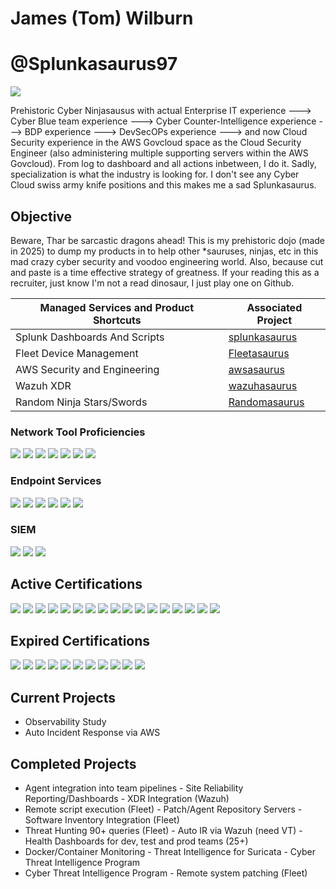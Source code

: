 # James (Tom) Wilburn
# @Splunkasaurus97
<a href="https://www.linkedin.com/in/james-wilburn-26770667/"><img src="https://img.shields.io/badge/-LinkedIn-0072b1?&style=for-the-badge&logo=linkedin&logoColor=white" /></a>

Prehistoric Cyber Ninjasausus with actual Enterprise IT experience ---> Cyber Blue team experience ---> Cyber Counter-Intelligence experience ---> BDP experience ---> DevSecOPs experience ---> and now Cloud Security experience in the AWS Govcloud space as the Cloud Security Engineer (also administering multiple supporting servers within the AWS Govcloud). From log to dashboard and all actions inbetween, I do it. Sadly, specialization is what the industry is looking for. I don't see any Cyber Cloud swiss army knife positions and this makes me a sad Splunkasaurus. 

## Objective
Beware, Thar be sarcastic dragons ahead! This is my prehistoric dojo (made in 2025) to dump my products in to help other *sauruses, ninjas, etc in this mad crazy cyber security and voodoo engineering world. Also, because cut and paste is a time effective strategy of greatness. If your reading this as a recruiter, just know I'm not a read dinosaur, I just play one on Github. 

| Managed Services and Product Shortcuts        | Associated Project         |
|-----------------------------------------------|----------------------------|
| Splunk Dashboards And Scripts                 | <a href="https://github.com/splunkasaurus97/splunkasaurus">splunkasaurus</a> |
| Fleet Device Management                       | <a href="https://github.com/splunkasaurus97/fleetasaurus">Fleetasaurus</a> |
| AWS Security and Engineering                  | <a href="https://github.com/splunkasaurus97/awsasaurus">awsasaurus</a> |
| Wazuh XDR                                     | <a href="https://github.com/splunkasaurus97/wazuhasaurus">wazuhasaurus</a> |
| Random Ninja Stars/Swords                     | <a href="https://github.com/splunkasaurus97/Randomasaurus">Randomasaurus</a> |

### Network Tool Proficiencies
<div>
    <img src="https://img.shields.io/badge/-NMap-9DDEF3?&style=for-the-badge&logo=Wireshark&logoColor=white" />
    <img src="https://img.shields.io/badge/-Wireshark-4F95C2?&style=for-the-badge&logo=Wireshark&logoColor=white" />
    <img src="https://img.shields.io/badge/-Suricata-CC3C27?&style=for-the-badge&logo=Suricata&logoColor=white" />
    <img src="https://img.shields.io/badge/-Zeek-5CACE3?&style=for-the-badge&logo=Zeek&logoColor=white" />
    <img src="https://img.shields.io/badge/-Fortigate-E50C12?&style=for-the-badge&logo=Fortigate&logoColor=white" />
    <img src="https://img.shields.io/badge/-Palo_Alto-E75E36?&style=for-the-badge&logo=Palo_Alto&logoColor=white" />
    <img src="https://img.shields.io/badge/-Cisco-1D3F44?&style=for-the-badge&logo=Cisco&logoColor=white" />
     </div>
     
### Endpoint Services
<div>
    <img src="https://img.shields.io/badge/-Fleet_Device_Management-3E4771?&style=for-the-badge&logo=FleetDM&logoColor=white" />
    <img src="https://img.shields.io/badge/-Wazuh-5690FA?&style=for-the-badge&logo=Wazuh&logoColor=white" />
    <img src="https://img.shields.io/badge/-Nessus-485A68?&style=for-the-badge&logo=Nessus&logoColor=white" />
    <img src="https://img.shields.io/badge/-CloudWatch-EC9D18?&style=for-the-badge&logo=CloudWatch&logoColor=white" />   
    <img src="https://img.shields.io/badge/-Tetragon-F0C227?&style=for-the-badge&logo=Tetragon&logoColor=white" />   
    <img src="https://img.shields.io/badge/-Velociraptor-4DAD17?&style=for-the-badge&logo=Velociraptor&logoColor=white" />
</div>

### SIEM
<div>
    <img src="https://img.shields.io/badge/-Splunk-6BA93F?&style=for-the-badge&logo=Splunk&logoColor=white" />
    <img src="https://img.shields.io/badge/-AWS_SIEM-EC9D18?&style=for-the-badge&logo=AWS_SIEM&logoColor=white" />
    <img src="https://img.shields.io/badge/-Wazuh-5690FA?&style=for-the-badge&logo=Wazuh&logoColor=white" />
</div>

## Active Certifications
<div>
<img src="https://img.shields.io/badge/-CISSP-468145?&style=for-the-badge&logo=ISC2&logoColor=white" />
<img src="https://img.shields.io/badge/-CISM-6CB243?&style=for-the-badge&logo=ISACA&logoColor=white" />
<img src="https://img.shields.io/badge/-GSNA-A8933D?&style=for-the-badge&logo=GIAC&logoColor=white" />
<img src="https://img.shields.io/badge/-Associate_C|CISO-E51F24?&style=for-the-badge&logo=EC-COUNCIL&logoColor=white" />
<img src="https://img.shields.io/badge/-CTIA-E51F24?&style=for-the-badge&logo=EC-COUNCIL&logoColor=white" />
<img src="https://img.shields.io/badge/-CEH-E51F24?&style=for-the-badge&logo=EC-COUNCIL&logoColor=white" />
<img src="https://img.shields.io/badge/-CTIA-E51F24?&style=for-the-badge&logo=EC-COUNCIL&logoColor=white" />
<img src="https://img.shields.io/badge/-AWS_PRACTITIONER-EC9D18?&style=for-the-badge&logo=AWS&logoColor=white" />
<img src="https://img.shields.io/badge/-AWS_AI_PRACTITIONER-EC9D18?&style=for-the-badge&logo=AWS&logoColor=white" />
<img src="https://img.shields.io/badge/-AWS_SOLUTIONS_ARCHITECT-EC9D18?&style=for-the-badge&logo=AWS&logoColor=white" />
<img src="https://img.shields.io/badge/-AWS_SECURITY-EC9D18?&style=for-the-badge&logo=AWS&logoColor=white" />
<img src="https://img.shields.io/badge/-USER-6BA93F?&style=for-the-badge&logo=SPLUNK&logoColor=white" />
<img src="https://img.shields.io/badge/-POWER_USER-6BA93F?&style=for-the-badge&logo=SPLUNK&logoColor=white" />
<img src="https://img.shields.io/badge/-ENTERPRISE_ADMIN-6BA93F?&style=for-the-badge&logo=SPLUNK&logoColor=white" />
<img src="https://img.shields.io/badge/-CYBERSECURITY_DEFENSE_ANALYST-6BA93F?&style=for-the-badge&logo=SPLUNK&logoColor=white" />
<img src="https://img.shields.io/badge/-S+-E22E2F?&style=for-the-badge&logo=CompTIA&logoColor=white" />
<img src="https://img.shields.io/badge/-L+-E22E2F?&style=for-the-badge&logo=CompTIA&logoColor=white" />
</div>

## Expired Certifications
<div>
<img src="https://img.shields.io/badge/-GCIA-A8933D?&style=for-the-badge&logo=GIAC&logoColor=white" />
<img src="https://img.shields.io/badge/-GPEN-A8933D?&style=for-the-badge&logo=GIAC&logoColor=white" />
<img src="https://img.shields.io/badge/-GSNA-A8933D?&style=for-the-badge&logo=GIAC&logoColor=white" />
<img src="https://img.shields.io/badge/-GCWN-A8933D?&style=for-the-badge&logo=GIAC&logoColor=white" />
<img src="https://img.shields.io/badge/-GCIH-A8933D?&style=for-the-badge&logo=GIAC&logoColor=white" />
<img src="https://img.shields.io/badge/-GSEC-A8933D?&style=for-the-badge&logo=GIAC&logoColor=white" />
<img src="https://img.shields.io/badge/-CCNP_Switch-1D3F44?&style=for-the-badge&logo=CISCO&logoColor=white" />
<img src="https://img.shields.io/badge/-CCNA_Wireless-1D3F44?&style=for-the-badge&logo=CISCO&logoColor=white" />
<img src="https://img.shields.io/badge/-CCNA_x_3-1D3F44?&style=for-the-badge&logo=CISCO&logoColor=white" />
<img src="https://img.shields.io/badge/-A+-E22E2F?&style=for-the-badge&logo=CompTIA&logoColor=white" />
<img src="https://img.shields.io/badge/-N+-E22E2F?&style=for-the-badge&logo=CompTIA&logoColor=white" />
</div>

## Current Projects
- Observability Study
- Auto Incident Response via AWS

## Completed Projects
- Agent integration into team pipelines   - Site Reliability Reporting/Dashboards   - XDR Integration (Wazuh)
- Remote script execution (Fleet)         - Patch/Agent Repository Servers          - Software Inventory Integration (Fleet)
- Threat Hunting 90+ queries (Fleet)      - Auto IR via Wazuh (need VT)             - Health Dashboards for dev, test and prod teams (25+)
- Docker/Container Monitoring             - Threat Intelligence for Suricata        - Cyber Threat Intelligence Program 
- Cyber Threat Intelligence Program       - Remote system patching (Fleet) 
